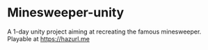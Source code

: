 # Minesweeper-unity
A 1-day unity project aiming at recreating the famous minesweeper. Playable at https://hazurl.me
